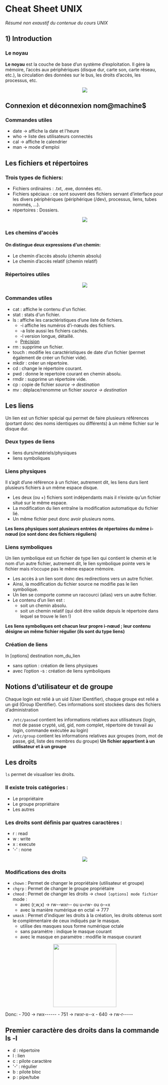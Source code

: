 # Cheat Sheet UNIX
*Résumé non exaustif du contenue du cours UNIX*
## 1) Introduction
### Le noyau
**Le noyau** est la couche de base d’un système d’exploitation.
Il gère la mémoire, l’accès aux périphériques (disque dur, carte son, carte
réseau, etc.), la circulation des données sur le bus, les droits d’accès, les
processus, etc.

<p align="center"> <img src="https://user-images.githubusercontent.com/50296202/192870168-325551bc-2460-4a5c-8f1c-dfaf93b3b7d1.png" /> </p>




## Connexion et déconnexion nom@machine$

### Commandes utiles
- date -> affiche la date et l'heure
- who  -> liste des utilisateurs connectés
- cal  -> affiche le calendrier
- man  -> mode d'emploi

## Les fichiers et répertoires

### Trois types de fichiers:
* Fichiers ordinaires : .txt, .exe, données etc.
* Fichiers spéciaux   : ce sont souvent des fichiers servant d’interface pour les divers périphériques (périphérique (/dev), processus, liens, tubes nommés, ...).
* répertoires : Dossiers.

<p align="center"> <img src="https://user-images.githubusercontent.com/50296202/192872172-fac42adf-9aff-4338-8e22-2e4c3b192f55.png" /> </p>


### Les chemins d'accès
#### On distingue deux expressions d’un chemin:
- Le chemin d’accès absolu (chemin absolu)
- Le chemin d’accès relatif (chemin relatif)

### Répertoires utiles
<p align="center"> <img src="https://user-images.githubusercontent.com/50296202/192873671-8aacf9f7-c37e-478f-af8a-dd379cbf279e.png" /> </p>

### Commandes utiles
- cat   : affiche le contenu d'un fichier.
- stat  : stats d'un fichier.
- ls    : affiche les caractéristiques d’une liste de fichiers.
  - -i affiche les numéros d’i-nœuds des fichiers.
  - -a liste aussi les fichiers cachés.
  - -l version longue, détaillé.
  - <a href="https://github.com/drigano/CheatSheet/blob/main/UNIX.md#premier-caract%C3%A8re-des-droits-dans-la-commande-ls--l">Précision</a>
- rm    : supprime un fichier.
- touch : modifie les caractéristiques de date d’un fichier (permet également de créer un fichier vide).
- mkdir : créer un répertoire.
- cd    : change le répertoire courant.
- pwd   : donne le repertoire courant en chemin absolu.
- rmdir : supprime un répertoire vide.
- cp    : copie de fichier *source -> destination*
- mv    : déplace/renomme un fichier *source -> destination*

## Les liens
Un lien est un fichier spécial qui permet de faire plusieurs références (portant donc des noms identiques ou différents) à un même fichier sur le disque dur.
### Deux types de liens
- liens durs/matériels/physiques
- liens symboliques

### Liens physiques
Il s’agit d’une référence à un fichier, autrement dit, les liens durs lient plusieurs fichiers à un même espace disque.
- Les deux (ou +) fichiers sont indépendants mais il n’existe qu’un fichier situé sur le même espace.
- La modification du lien entraîne la modification automatique du fichier lié.
- Un même fichier peut donc avoir plusieurs noms.

**Les liens physiques sont plusieurs entrées de répertoires du même i-nœud (ce sont donc des fichiers réguliers)**

### Liens symboliques
Un lien symbolique est un fichier de type lien qui contient le chemin et le nom d’un autre fichier, autrement dit, le lien symbolique pointe vers le fichier mais n’occupe pas le même espace mémoire.
- Les accès à un lien sont donc des redirections vers un autre fichier.
- Ainsi, la modification du fichier source ne modifie pas le lien symbolique.
- Un lien se comporte comme un raccourci (alias) vers un autre fichier.
- Le contenu d’un lien est :
  - soit un chemin absolu.
  - soit un chemin relatif (qui doit être valide depuis le répertoire dans lequel se trouve le lien !)

**Les liens symboliques ont chacun leur propre i-nœud ; leur contenu désigne un même fichier régulier (ils sont du type liens)**

### Création de liens
ln [options] destination nom_du_lien
- sans option : création de liens physiques
- avec l’option -s : création de liens symboliques

## Notions d’utilisateur et de groupe
Chaque login est relié à un uid (User IDentifier), chaque groupe est relié a un gid (Group IDentifier).
Ces informations sont stockées dans des fichiers d’administration
- `/etc/passwd` contient les informations relatives aux utilisateurs (login, mot de passe crypté, uid, gid, nom complet, répertoire de travail au login, commande exécutée au login)
- `/etc/group` contient les informations relatives aux groupes (nom, mot de passe, gid, liste des membres du groupe)
**Un fichier appartient à un utilisateur et à un groupe**

## Les droits
`ls` permet de visualiser les droits.
### Il existe trois catégories :
- Le propriétaire
- Le groupe propriétaire
- Les autres
### Les droits sont définis par quatres caractères :
-  r  : read
-  w  : write
-  x  : execute
- '-' : none
<p align="center"> <img src="https://user-images.githubusercontent.com/50296202/192885470-ba61f8df-325c-487c-a108-0bf2fdc08402.png" /> </p>

### Modifications des droits
- `chown` : Permet de changer le propriétaire (utilisateur et groupe)
- `chgrp` : Permet de changer le groupe propriétaire
- `chmod` : Permet de changer les droits -> `chmod [options] mode fichier`
  mode : 
  - avec (r,w,x) -> rw--wxr-- ou u=rw- ou o-=x
  - avec la manière numérique en octal -> 777
- `umask` : Permet d’indiquer les droits à la création, les droits obtenus sont le complémentaire de ceux indiqués par le masque.
  - utilise des masques sous forme numérique octale
  - sans paramètre : indique le masque courant
  - avec le masque en paramètre : modifie le masque courant

<p align="center" > <img width="200" src="https://user-images.githubusercontent.com/50296202/192887329-ba411e01-3154-4e61-9773-0c0853c8df7d.png" /></p>
Donc:
- 700 -> rwx------
- 751 -> rwxr-x--x
- 640 -> rw-r-----

## Premier caractère des droits dans la commande ls -l
- d : répertoire
- l : lien
- c : pilote caractère
- '-' : régulier
- b : pilote bloc
- p : pipe/tube

[//]: # ( <p align="center"> <img src="" /> </p> )









